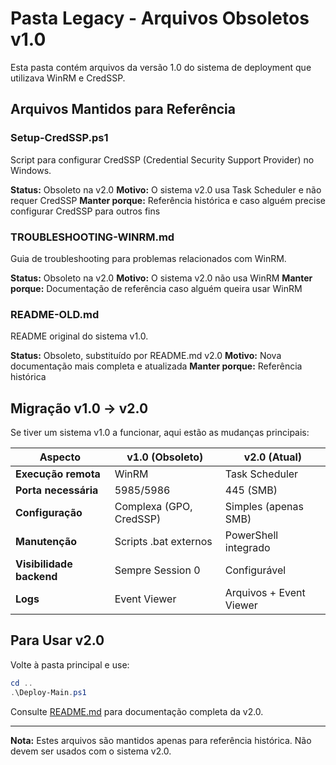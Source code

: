 # Pasta Legacy - Arquivos Obsoletos v1.0

Esta pasta contém arquivos da versão 1.0 do sistema de deployment que utilizava WinRM e CredSSP.

## Arquivos Mantidos para Referência

### Setup-CredSSP.ps1
Script para configurar CredSSP (Credential Security Support Provider) no Windows.

**Status:** Obsoleto na v2.0
**Motivo:** O sistema v2.0 usa Task Scheduler e não requer CredSSP
**Manter porque:** Referência histórica e caso alguém precise configurar CredSSP para outros fins

### TROUBLESHOOTING-WINRM.md
Guia de troubleshooting para problemas relacionados com WinRM.

**Status:** Obsoleto na v2.0
**Motivo:** O sistema v2.0 não usa WinRM
**Manter porque:** Documentação de referência caso alguém queira usar WinRM

### README-OLD.md
README original do sistema v1.0.

**Status:** Obsoleto, substituído por README.md v2.0
**Motivo:** Nova documentação mais completa e atualizada
**Manter porque:** Referência histórica

## Migração v1.0 → v2.0

Se tiver um sistema v1.0 a funcionar, aqui estão as mudanças principais:

| Aspecto | v1.0 (Obsoleto) | v2.0 (Atual) |
|---------|----------------|--------------|
| **Execução remota** | WinRM | Task Scheduler |
| **Porta necessária** | 5985/5986 | 445 (SMB) |
| **Configuração** | Complexa (GPO, CredSSP) | Simples (apenas SMB) |
| **Manutenção** | Scripts .bat externos | PowerShell integrado |
| **Visibilidade backend** | Sempre Session 0 | Configurável |
| **Logs** | Event Viewer | Arquivos + Event Viewer |

## Para Usar v2.0

Volte à pasta principal e use:

```powershell
cd ..
.\Deploy-Main.ps1
```

Consulte [README.md](../README.md) para documentação completa da v2.0.

---

**Nota:** Estes arquivos são mantidos apenas para referência histórica. Não devem ser usados com o sistema v2.0.
